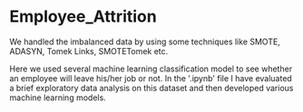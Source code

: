 # Employee_Attrition

We handled the imbalanced data by using some techniques like SMOTE, ADASYN, Tomek Links, SMOTETomek etc.

Here we used several machine learning classification model to see whether an employee will leave his/her job or not.
In the '.ipynb' file I have evaluated a brief exploratory data analysis on this dataset and then developed various machine learning models. 


